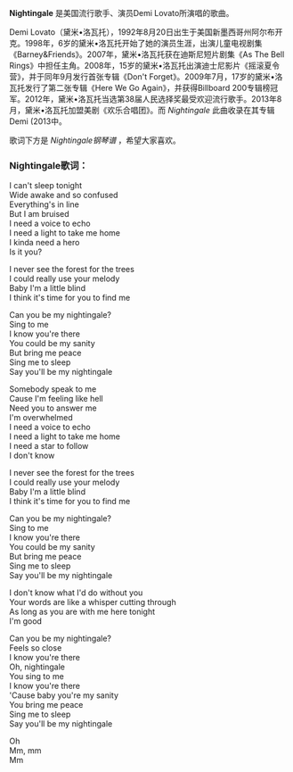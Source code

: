 

**Nightingale** 是美国流行歌手、演员Demi Lovato所演唱的歌曲。

Demi
Lovato（黛米•洛瓦托），1992年8月20日出生于美国新墨西哥州阿尔布开克。1998年，6岁的黛米•洛瓦托开始了她的演员生涯，出演儿童电视剧集《Barney&Friends》。2007年，黛米•洛瓦托获在迪斯尼短片剧集《As
The Bell Rings》中担任主角。2008年，15岁的黛米•洛瓦托出演迪士尼影片《摇滚夏令营》，并于同年9月发行首张专辑《Don't
Forget》。2009年7月，17岁的黛米•洛瓦托发行了第二张专辑《Here We Go Again》，并获得Billboard
200专辑榜冠军。2012年，黛米•洛瓦托当选第38届人民选择奖最受欢迎流行歌手。2013年8月，黛米•洛瓦托加盟美剧《欢乐合唱团》。而
_Nightingale_ 此曲收录在其专辑Demi (2013中。

歌词下方是 _Nightingale钢琴谱_ ，希望大家喜欢。

### Nightingale歌词：

I can't sleep tonight  
Wide awake and so confused  
Everything's in line  
But I am bruised  
I need a voice to echo  
I need a light to take me home  
I kinda need a hero  
Is it you?

I never see the forest for the trees  
I could really use your melody  
Baby I'm a little blind  
I think it's time for you to find me

Can you be my nightingale?  
Sing to me  
I know you're there  
You could be my sanity  
But bring me peace  
Sing me to sleep  
Say you'll be my nightingale

Somebody speak to me  
Cause I'm feeling like hell  
Need you to answer me  
I'm overwhelmed  
I need a voice to echo  
I need a light to take me home  
I need a star to follow  
I don't know

I never see the forest for the trees  
I could really use your melody  
Baby I'm a little blind  
I think it's time for you to find me

Can you be my nightingale?  
Sing to me  
I know you're there  
You could be my sanity  
But bring me peace  
Sing me to sleep  
Say you'll be my nightingale

I don't know what I'd do without you  
Your words are like a whisper cutting through  
As long as you are with me here tonight  
I'm good

Can you be my nightingale?  
Feels so close  
I know you're there  
Oh, nightingale  
You sing to me  
I know you're there  
'Cause baby you're my sanity  
You bring me peace  
Sing me to sleep  
Say you'll be my nightingale

Oh  
Mm, mm  
Mm

